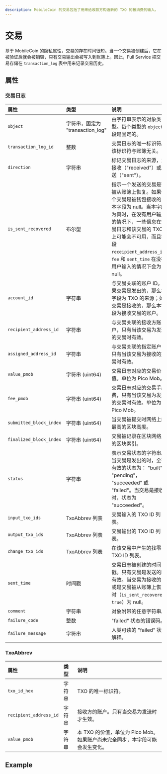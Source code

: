 ```yaml
---
description: MobileCoin 的交易包括了用来给收款方构造新的 TXO 的被消费的输入。
---
```


# 交易

基于 MobileCoin 的隐私属性，交易的存在时间很短。当一个交易被创建后，它在被验证后就会被销毁，只有交易输出会被写入到账簿上。因此，Full Service 把交易存储在 `transaction_log` 表中用来记录交易历史。

## 属性

### 交易日志

| 属性 | 类型 | 说明 |
| :--- | :--- | :--- |
| `object` | 字符串，固定为  "transaction\_log" | 由字符串表示的对象类型。每个类型的 `object` 字段是固定的。 |
| `transaction_log_id` | 整数 | 交易日志的唯一标识符。该标识符与账簿无关。 |
| `direction` | 字符串 | 标记交易日志的来源，为接收（"received"）或发送（"sent"）。 |
| `is_sent_recovered` | 布尔型 | 指示一个发送的交易是否被从账簿上恢复。如果一个交易是被钱包接收的，本字段为 null。当本字段为真时，在没有用户输入的情况下，一些信息在交易日志和该交易的 TXOs 上可能会不可用，而且字段 `receipient_address_id`，`fee` 和 `sent_time` 在没有用户输入的情况下会为 null。 |
| `account_id` | 字符串 | 与交易关联的账户 ID。如果交易是发出的，那么本字段为 TXO 的来源；如果交易是接收的，那么本字段为接收交易的账户。 |
| `recipient_address_id` | 字符串 | 与交易关联的接收方账户，只有当该交易为发送的交易时有效。 |
| `assigned_address_id` | 字符串 | 与交易关联的指定账户，只有当该交易为接收的交易时有效。 |
| `value_pmob` | 字符串 \(uint64\) | 交易日志对应的交易价值。单位为 Pico Mob。 |
| `fee_pmob` | 字符串 \(uint64\) | 交易日志对应的交易手续费，只有当该交易为发送的交易时有效。单位为 Pico Mob。|
| `submitted_block_index` | 字符串 \(uint64\) | 当交易被提交时网络上的最高的区块高度。 |
| `finalized_block_index` | 字符串 \(uint64\) | 交易被记录在区块网络上的区块索引。 |
| `status` | 字符串 | 表示交易状态的字符串。当交易是发出的时，全部有效的状态为： "built"， "pending"， "succeeded" 或 "failed"。当交易是接收的时，状态为 "succeeded"。 |
| `input_txo_ids` | TxoAbbrev 列表 | 交易输入的 TXO ID 列表。 |
| `output_txo_ids` | TxoAbbrev 列表 | 交易输出的 TXO ID 列表。  |
| `change_txo_ids` | TxoAbbrev 列表 | 在该交易中产生的找零 TXO ID 列表。 |
| `sent_time` | 时间戳 | 交易日志被创建的时间戳。只有交易是发送的时有效。当交易为接收的，或是交易被从账簿上恢复时（`is_sent_recovered = true`）为 null。|
| `comment` | 字符串 | 对象附带的任意字符串。 |
| `failure_code` | 整数 | "failed" 状态的错误码。 |
| `failure_message` | 字符串 | 人类可读的 "failed" 状态解释。 |

### TxoAbbrev

| 属性 | 类型 | 说明 |
| :--- | :--- | :--- |
| `txo_id_hex` | 字符串 | TXO 的唯一标识符。|
| `recipient_address_id` | 字符串 | 接收方的账户。只有当交易为发送时才生效。|
| `value_pmob` | 字符串 | 本 TXO 的价值，单位为 Pico Mob。如果账户尚未完全同步，本字段可能会发生变化。|

## Example

